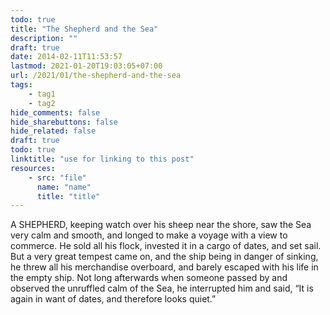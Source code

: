 ```yaml
---
todo: true
title: "The Shepherd and the Sea"
description: ""
draft: true
date: 2014-02-11T11:53:57
lastmod: 2021-01-20T19:03:05+07:00
url: /2021/01/the-shepherd-and-the-sea
tags:
    - tag1
    - tag2
hide_comments: false
hide_sharebuttons: false
hide_related: false
draft: true
todo: true
linktitle: "use for linking to this post"
resources:
    - src: "file"
      name: "name"
      title: "title"
---
```

A SHEPHERD, keeping watch over his sheep near the shore, saw the Sea very calm and smooth, and longed to make a voyage with a view to commerce. He sold all his flock, invested it in a cargo of dates, and set sail. But a very great tempest came on, and the ship being in danger of sinking, he threw all his merchandise overboard, and barely escaped with his life in the empty ship. Not long afterwards when someone passed by and observed the unruffled calm of the Sea, he interrupted him and said, “It is again in want of dates, and therefore looks quiet.”


